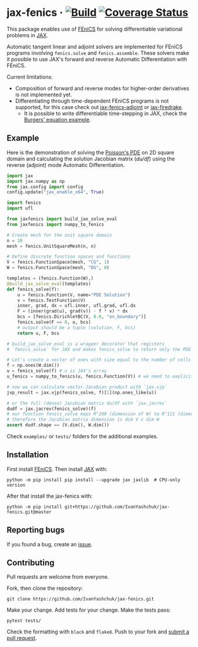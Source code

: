 # jax-fenics &middot; [![Build](https://github.com/ivanyashchuk/jax-fenics/workflows/CI/badge.svg)](https://github.com/ivanyashchuk/jax-fenics/actions?query=workflow%3ACI+branch%3Amaster) [![Coverage Status](https://coveralls.io/repos/github/IvanYashchuk/jax-fenics/badge.svg?branch=master)](https://coveralls.io/github/IvanYashchuk/jax-fenics?branch=master)

This package enables use of [FEniCS](http://fenicsproject.org) for solving differentiable variational problems in [JAX](https://github.com/google/jax).

Automatic tangent linear and adjoint solvers are implemented for FEniCS programs involving `fenics.solve` and `fenics.assemble`.
These solvers make it possible to use JAX's forward and reverse Automatic Differentiation with FEniCS.

Current limitations:
* Composition of forward and reverse modes for higher-order derivatives is not implemented yet.
* Differentiating through time-dependent FEniCS programs is not supported, for this case check out [jax-fenics-adjoint](https://github.com/IvanYashchuk/jax-fenics-adjoint) or [jax-firedrake](https://github.com/IvanYashchuk/jax-firedrake).
  * It is possible to write differentiable time-stepping in JAX, check the [Burgers' equation example](https://github.com/IvanYashchuk/jax-fenics/blob/master/examples/burgers.py).

## Example
Here is the demonstration of solving the [Poisson's PDE](https://en.wikipedia.org/wiki/Poisson%27s_equation)
on 2D square domain and calculating the solution Jacobian matrix (_du/df_) using the reverse (adjoint) mode Automatic Differentiation.
```python
import jax
import jax.numpy as np
from jax.config import config
config.update("jax_enable_x64", True)

import fenics
import ufl

from jaxfenics import build_jax_solve_eval
from jaxfenics import numpy_to_fenics

# Create mesh for the unit square domain
n = 10
mesh = fenics.UnitSquareMesh(n, n)

# Define discrete function spaces and functions
V = fenics.FunctionSpace(mesh, "CG", 1)
W = fenics.FunctionSpace(mesh, "DG", 0)

templates = (fenics.Function(W),)
@build_jax_solve_eval(templates)
def fenics_solve(f):
    u = fenics.Function(V, name="PDE Solution")
    v = fenics.TestFunction(V)
    inner, grad, dx = ufl.inner, ufl.grad, ufl.dx
    F = (inner(grad(u), grad(v)) - f * v) * dx
    bcs = [fenics.DirichletBC(V, 0.0, "on_boundary")]
    fenics.solve(F == 0, u, bcs)
    # output should be a tuple (solution, F, bcs)
    return u, F, bcs

# build_jax_solve_eval is a wrapper decorator that registers
# `fenics_solve` for JAX and makes fenics_solve to return only the PDE solution

# Let's create a vector of ones with size equal to the number of cells in the mesh
f = np.ones(W.dim())
u = fenics_solve(f) # u is JAX's array
u_fenics = numpy_to_fenics(u, fenics.Function(V)) # we need to explicitly provide template function for conversion

# now we can calculate vector-Jacobian product with `jax.vjp`
jvp_result = jax.vjp(fenics_solve, f)[1](np.ones_like(u))

# or the full (dense) Jacobian matrix du/df with `jax.jacrev`
dudf = jax.jacrev(fenics_solve)(f)
# our function fenics_solve maps R^200 (dimension of W) to R^121 (dimension of V)
# therefore the Jacobian matrix dimension is dim V x dim W
assert dudf.shape == (V.dim(), W.dim())
```
Check `examples/` or `tests/` folders for the additional examples.

## Installation
First install [FEniCS](http://fenicsproject.org).
Then install [JAX](https://github.com/google/jax) with:

    python -m pip install pip install --upgrade jax jaxlib  # CPU-only version

After that install the jax-fenics with:

    python -m pip install git+https://github.com/IvanYashchuk/jax-fenics.git@master

## Reporting bugs

If you found a bug, create an [issue].

[issue]: https://github.com/IvanYashchuk/jax-fenics/issues/new

## Contributing

Pull requests are welcome from everyone.

Fork, then clone the repository:

    git clone https://github.com/IvanYashchuk/jax-fenics.git

Make your change. Add tests for your change. Make the tests pass:

    pytest tests/

Check the formatting with `black` and `flake8`. Push to your fork and [submit a pull request][pr].

[pr]: https://github.com/IvanYashchuk/jax-fenics/pulls